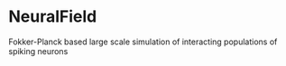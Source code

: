 # NeuralField
Fokker-Planck based large scale simulation of interacting populations of spiking neurons
